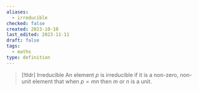 ```yaml
---
aliases:
  - irreducible
checked: false
created: 2023-10-10
last_edited: 2023-11-11
draft: false
tags:
  - maths
type: definition
---
```

>[!tldr] Irreducible
>An element $p$ is irreducible if it is a non-zero, non-unit element that when $p = mn$ then $m$ or $n$ is a unit.

